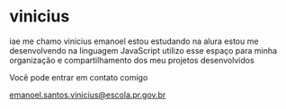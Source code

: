 # vinicius
iae me chamo vinicius emanoel
estou estudando na alura
estou me desenvolvendo na linguagem JavaScript
utilizo esse espaço para minha organização e compartilhamento dos meu projetos desenvolvidos

Você pode entrar em contato comigo

emanoel.santos.vinicius@escola.pr.gov.br
